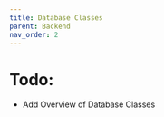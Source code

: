 ```yaml
---
title: Database Classes
parent: Backend
nav_order: 2
---
```


# Todo:
* Add Overview of Database Classes